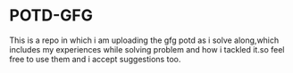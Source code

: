 # POTD-GFG
This is a repo in which i am uploading the gfg potd as i solve along,which includes my experiences while solving problem and how i tackled it.so feel free to use them and i accept suggestions too.
